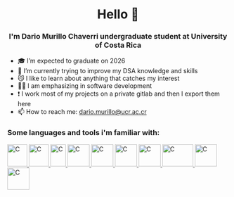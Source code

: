 <div align="center"> 
  <h1> Hello 👋 </h1> 
  <h3> I'm Dario Murillo Chaverri undergraduate student at University of Costa Rica </h3>
</div>
<div>
	
- 🎓 I’m expected to graduate on 2026
- 🌱 I’m currently trying to improve my DSA knowledge and skills
- 😼 I like to learn about anything that catches my interest
- 👨‍💻 I am emphasizing in software development
- ❗ I work most of my projects on a private gitlab and then I export them here
- 📫 How to reach me: dario.murillo@ucr.ac.cr
</div>
<div>
  <h3> Some languages and tools i'm familiar with: </h3>
	<a href="https://en.cppreference.com/w/c/language">
  	<img src="https://upload.wikimedia.org/wikipedia/commons/1/19/C_Logo.png" alt="C" width="45" height="50">
	</a>
 	<a href="https://en.cppreference.com/w/">
  	<img src="https://upload.wikimedia.org/wikipedia/commons/thumb/1/18/ISO_C%2B%2B_Logo.svg/459px-ISO_C%2B%2B_Logo.svg.png" alt="C" width="45" height="50">
	</a>
 	<a href="https://dev.java/">
  	<img src="https://upload.wikimedia.org/wikipedia/en/thumb/3/30/Java_programming_language_logo.svg/1200px-Java_programming_language_logo.svg.png" alt="C" width="35" height="50">
	</a>
 	<a href="https://git-scm.com/">
  	<img src="https://upload.wikimedia.org/wikipedia/commons/thumb/3/3f/Git_icon.svg/1024px-Git_icon.svg.png?20220905010122" alt="C" width="50" height="50">
	</a>
 	<a href="https://www.linux.org/">
  	<img src="https://upload.wikimedia.org/wikipedia/commons/thumb/3/35/Tux.svg/800px-Tux.svg.png" alt="C" width="50" height="50">
	</a>
 	<a href="https://developer.mozilla.org/es/docs/Web/JavaScript">
  	<img src="https://upload.wikimedia.org/wikipedia/commons/thumb/9/99/Unofficial_JavaScript_logo_2.svg/1024px-Unofficial_JavaScript_logo_2.svg.png" alt="C" width="50" height="50">
	</a>
	<a href="https://es.react.dev/">
  	<img src="https://upload.wikimedia.org/wikipedia/commons/thumb/4/47/React.svg/1024px-React.svg.png" alt="C" width="50" height="50">
	</a>
	<a href="https://nodejs.org/en">
  	<img src="https://upload.wikimedia.org/wikipedia/commons/thumb/d/d9/Node.js_logo.svg/1920px-Node.js_logo.svg.png" alt="C" width="70" height="50">
	</a>
	<a href="https://www.oracle.com/cloud/">
  	<img src="https://oracle.gallerycdn.vsassets.io/extensions/oracle/oci-core/1.0.5/1715101068442/Microsoft.VisualStudio.Services.Icons.Default" alt="C" width="50" height="50">
	</a>
	<a href="https://www.oracle.com/cloud/">
  	<img src="https://oracle.gallerycdn.vsassets.io/extensions/oracle/oci-core/1.0.5/1715101068442/Microsoft.VisualStudio.Services.Icons.Default" alt="C" width="50" height="50">
	</a>
</div>

